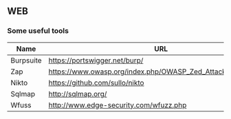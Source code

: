 ## WEB

### Some useful tools
Name | URL 
------------------------------------ | ---------------------------------------------
Burpsuite | https://portswigger.net/burp/
Zap | https://www.owasp.org/index.php/OWASP_Zed_Attack_Proxy_Project
Nikto | https://github.com/sullo/nikto
Sqlmap | http://sqlmap.org/
Wfuss | http://www.edge-security.com/wfuzz.php